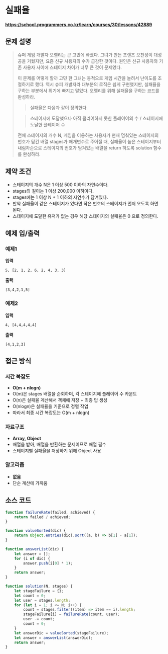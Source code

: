 # 실패율

**https://school.programmers.co.kr/learn/courses/30/lessons/42889**

## 문제 설명

> 슈퍼 게임 개발자 오렐리는 큰 고민에 빠졌다. 그녀가 만든 프랜즈 오천성이 대성공을 거뒀지만, 요즘 신규 사용자의 수가 급감한 것이다. 원인은 신규 사용자와 기존 사용자 사이에 스테이지 차이가 너무 큰 것이 문제였다.
>
> 이 문제를 어떻게 할까 고민 한 그녀는 동적으로 게임 시간을 늘려서 난이도를 조절하기로 했다. 역시 슈퍼 개발자라 대부분의 로직은 쉽게 구현했지만, 실패율을 구하는 부분에서 위기에 빠지고 말았다. 오렐리를 위해 실패율을 구하는 코드를 완성하라.
>
> > 실패율은 다음과 같이 정의한다.
>
> > 스테이지에 도달했으나 아직 클리어하지 못한 플레이어의 수 / 스테이지에 도달한 플레이어 수
>
> 전체 스테이지의 개수 N, 게임을 이용하는 사용자가 현재 멈춰있는 스테이지의 번호가 담긴 배열 stages가 매개변수로 주어질 때, 실패율이 높은 스테이지부터 내림차순으로 스테이지의 번호가 담겨있는 배열을 return 하도록 solution 함수를 완성하라.

## 제약 조건

-   스테이지의 개수 N은 1 이상 500 이하의 자연수이다.
-   stages의 길이는 1 이상 200,000 이하이다.
-   stages에는 1 이상 N + 1 이하의 자연수가 담겨있다.
-   만약 실패율이 같은 스테이지가 있다면 작은 번호의 스테이지가 먼저 오도록 하면 된다.
-   스테이지에 도달한 유저가 없는 경우 해당 스테이지의 실패율은 0 으로 정의한다.

## 예제 입/출력

### 예제1

**입력**

```
5, [2, 1, 2, 6, 2, 4, 3, 3]
```

**출력**

```
[3,4,2,1,5]
```

### 예제2

**입력**

```
4, [4,4,4,4,4]
```

**출력**

```
[4,1,2,3]
```

## 접근 방식

### 시간 복잡도

-   **O(m + nlogn)**
-   O(m)은 stages 배열을 순회하며, 각 스테이지에 플레이어 수 카운트
-   O(n)은 실패율 계산해서 객체에 저장 + 최종 답 생성
-   O(nlogn)은 실패율을 기준으로 정렬 작업
-   따라서 최종 시간 복잡도는 O(m + nlogn)

### 자료구조

-   **Array, Object**
-   배열을 받아, 배열을 반환하는 문제이므로 배열 필수
-   스테이지별 실패율을 저장하기 위해 Object 사용

### 알고리즘

-   **없음**
-   단순 계산에 가까움

## 소스 코드

```javascript
function failureRate(failed, achieved) {
    return failed / achieved;
}

function valueSorted(dic) {
    return Object.entries(dic).sort((a, b) => b[1] - a[1]);
}

function answerList(dic) {
    let answer = [];
    for (i of dic) {
        answer.push(i[0] * 1);
    }
    return answer;
}

function solution(N, stages) {
    let stageFailure = {};
    let count = 0;
    let user = stages.length;
    for (let i = 1; i <= N; i++) {
        count = stages.filter((item) => item == i).length;
        stageFailure[i] = failureRate(count, user);
        user -= count;
        count = 0;
    }
    let answerDic = valueSorted(stageFailure);
    let answer = answerList(answerDic);
    return answer;
}
```
